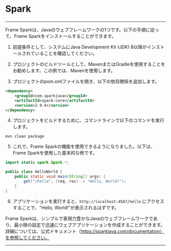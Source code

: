 ###
# Spark
###

---

Frame Sparkは、Javaのウェブフレームワークの1つです。以下の手順に従って、Frame Sparkをインストールすることができます。

1. 前提条件として、システムにJava Development Kit (JDK) 8以降がインストールされていることを確認してください。

2. プロジェクトのビルドツールとして、MavenまたはGradleを使用することをお勧めします。この例では、Mavenを使用します。

3. プロジェクトのpom.xmlファイルを開き、以下の依存関係を追加します。

```xml
<dependency>
    <groupId>com.sparkjava</groupId>
    <artifactId>spark-core</artifactId>
    <version>2.9.4</version>
</dependency>
```

4. プロジェクトをビルドするために、コマンドラインで以下のコマンドを実行します。

```
mvn clean package
```

5. これで、Frame Sparkの機能を使用できるようになりました。以下は、Frame Sparkを使用した基本的な例です。

```java
import static spark.Spark.*;

public class HelloWorld {
    public static void main(String[] args) {
        get("/hello", (req, res) -> "Hello, World!");
    }
}
```

6. アプリケーションを実行すると、`http://localhost:4567/hello` にアクセスすることで、"Hello, World!"が表示されるはずです。

Frame Sparkは、シンプルで表現力豊かなJavaのウェブフレームワークであり、最小限の設定で迅速にウェブアプリケーションを作成することができます。詳細については、公式ドキュメント（https://sparkjava.com/documentation）を参照してください。

---
